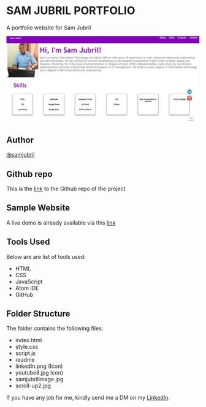 # SAM JUBRIL PORTFOLIO

A portfolio website for Sam Jubril

![Sam Jubril](Sam-Shot.JPG)

## Author

[@samjubril](https://www.linkedin.com/in/sam-jubril-90398460)

## Github repo

This is the [link](https://github.com/users/samjubril/projects/2) to the Github repo of the project

## Sample Website

A live demo is already available via this [link](https://samjubril.github.io/)

## Tools Used

Below are are list of tools used:

- HTML
- CSS
- JavaScript
- Atom IDE
- GitHub

## Folder Structure

The folder contains the following files:
- index.html
- style.css
- script.js
- readme
- linkedIn.png (Icon)
- youtube8.jpg Icon)
- samjubrilimage.jpg
- scroll-up2.jpg


If you have any job for me, kindly send me a DM on my [LinkedIn](https://www.linkedin.com/in/sam-jubril-90398460).
